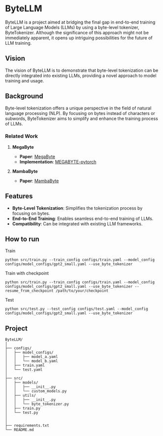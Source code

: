 # ByteLLM

ByteLLM is a project aimed at bridging the final gap in end-to-end training of Large Language Models (LLMs) by using a byte-level tokenizer, ByteTokenizer. Although the significance of this approach might not be immediately apparent, it opens up intriguing possibilities for the future of LLM training.

## Vision

The vision of ByteLLM is to demonstrate that byte-level tokenization can be directly integrated into existing LLMs, providing a novel approach to model training and usage.

## Background

Byte-level tokenization offers a unique perspective in the field of natural language processing (NLP). By focusing on bytes instead of characters or subwords, ByteTokenizer aims to simplify and enhance the training process of LLMs.

### Related Work

1. **MegaByte**
   - **Paper**: [MegaByte](https://arxiv.org/abs/2401.13660)
   - **Implementation**: [MEGABYTE-pytorch](https://github.com/lucidrains/MEGABYTE-pytorch)

2. **MambaByte**
   - **Paper**: [MambaByte](https://arxiv.org/abs/2401.13660)

## Features

- **Byte-Level Tokenization**: Simplifies the tokenization process by focusing on bytes.
- **End-to-End Training**: Enables seamless end-to-end training of LLMs.
- **Compatibility**: Can be integrated with existing LLM frameworks.

## How to run

Train

```
python src/train.py --train_config configs/train.yaml --model_config configs/model_configs/gpt2_small.yaml --use_byte_tokenizer
```

Train with checkpoint

```
python src/train.py --train_config configs/train.yaml --model_config configs/model_configs/gpt2_small.yaml --use_byte_tokenizer --resume_from_checkpoint /path/to/your/checkpoint
```

Test

```
python src/test.py --test_config configs/test.yaml --model_config configs/model_configs/gpt2_small.yaml --use_byte_tokenizer
```

## Project 

```
ByteLLM/
│
├── configs/
│   ├── model_configs/
│   │   ├── model_a.yaml
│   │   └── model_b.yaml
│   ├── train.yaml
│   └── test.yaml
│
├── src/
│   ├── models/
│   │   ├── __init__.py
│   │   └── custom_models.py
│   ├── utils/
│   │   ├── __init__.py
│   │   └── byte_tokenizer.py
│   ├── train.py
│   └── test.py
│
│
├── requirements.txt
└── README.md
```